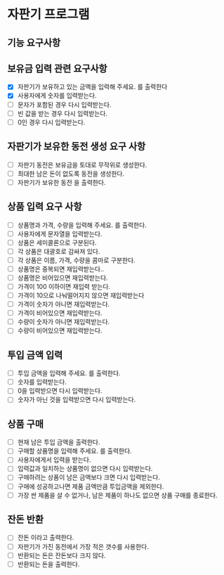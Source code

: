# 자판기 프로그램

## 기능 요구사항

## 보유금 입력 관련 요구사항

- [x] 자판기가 보유하고 있는 금액을 입력해 주세요. 를 출력한다
- [x] 사용자에게 숫자를 입력받는다.
- [ ] 문자가 포함된 경우 다시 입력받는다.
- [ ] 빈 값을 받는 경우 다시 입력받는다.
- [ ] 0인 경우 다시 입력받는다.

## 자판기가 보유한 동전 생성 요구 사항

- [ ] 자판기 동전은 보유금을 토대로 무작위로 생성한다.
- [ ] 최대한 남은 돈이 없도록 동전을 생성한다.
- [ ] 자판기가 보유한 동전 을 출력한다.

## 상품 입력 요구 사항

- [ ] 상품명과 가격, 수량을 입력해 주세요. 를 출력한다.
- [ ] 사용자에게 문자열을 입력받는다.
- [ ] 상품은 세미콜론으로 구분된다.
- [ ] 각 상품은 대괄호로 감싸져 있다.
- [ ] 각 상품은 이름, 가격, 수량을 콤마로 구분한다.
- [ ] 상품명은 중복되면 재입력받는다..
- [ ] 상품명은 비어있으면 재입력받는다.
- [ ] 가격이 100 이하이면 재입력 받는다.
- [ ] 가격이 10으로 나눠떨어지지 않으면 재입력받는다
- [ ] 가격이 숫자가 아니면 재입력받는다.
- [ ] 가격이 비어있으면 재입력받는다.
- [ ] 수량이 숫자가 아니면 재입력받는다.
- [ ] 수량이 비어있으면 재입력받는다.

## 투입 금액 입력

- [ ] 투입 금액을 입력해 주세요. 를 출력한다.
- [ ] 숫자를 입력받는다.
- [ ] 0을 입력받으면 다시 입력받는다.
- [ ] 숫자가 아닌 것을 입력받으면 다시 입력받는다.

## 상품 구매

- [ ] 현재 남은 투입 금액을 출력한다.
- [ ] 구매할 상품명을 입력해 주세요. 를 출력한다.
- [ ] 사용자에게서 입력을 받는다.
- [ ] 입력값과 일치하는 상품명이 없으면 다시 입력받는다.
- [ ] 구매하려는 상품이 남은 금액보다 크면 다시 입력받는다.
- [ ] 구매에 성공하고나면 제품 금액만큼 투입금액을 제외한다.
- [ ] 가장 싼 제품을 살 수 없거나, 남은 제품이 하나도 없으면 상품 구매를 종료한다.

## 잔돈 반환

- [ ] 잔돈 이라고 출력한다.
- [ ] 자판기가 가진 동전에서 가장 적은 갯수를 사용한다.
- [ ] 반환되는 돈은 잔돈보다 크지 않다.
- [ ] 반환되는 돈을 출력한다.